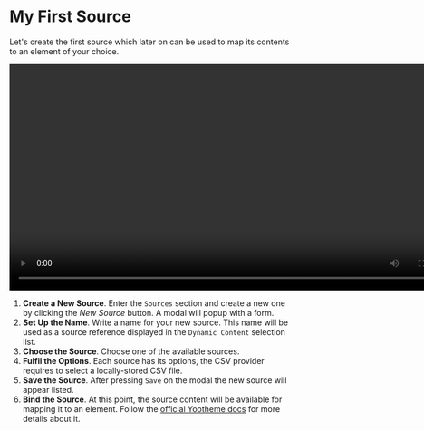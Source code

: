# My First Source

Let's create the first source which later on can be used to map its contents to an element of your choice.

<video width="800" controls>
  <source src="./assets/configuration.mp4" type="video/mp4">
  Your browser does not support the video tag.
</video>

1. **Create a New Source**. Enter the `Sources` section and create a new one by clicking the *New Source* button. A modal will popup with a form.
2. **Set Up the Name**. Write a name for your new source. This name will be used as a source reference displayed in the `Dynamic Content` selection list.
3. **Choose the Source**. Choose one of the available sources.
4. **Fulfil the Options**. Each source has its options, the CSV provider requires to select a locally-stored CSV file.
5. **Save the Source**. After pressing `Save` on the modal the new source will appear listed.
6. **Bind the Source**. At this point, the source content will be available for mapping it to an element. Follow the [official Yootheme docs](https://yootheme.com/support/yootheme-pro/joomla/dynamic-content) for more details about it.
